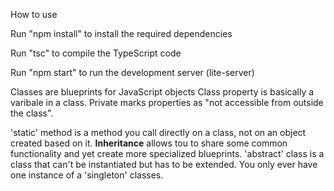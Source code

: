 How to use

Run "npm install" to install the required dependencies

Run "tsc" to compile the TypeScript code

Run "npm start" to run the development server (lite-server)


Classes are blueprints for JavaScript objects
Class property is basically a varibale in a class.
Private marks properties as "not accessible from outside the class".

'static' method is a method you call directly on a class, not on an object created based on it.
**Inheritance** allows tou to share some common functionality and yet create more specialized blueprints.
'abstract' class is a class that can't be instantiated but has to be extended.
You only ever have one instance of a 'singleton' classes.
